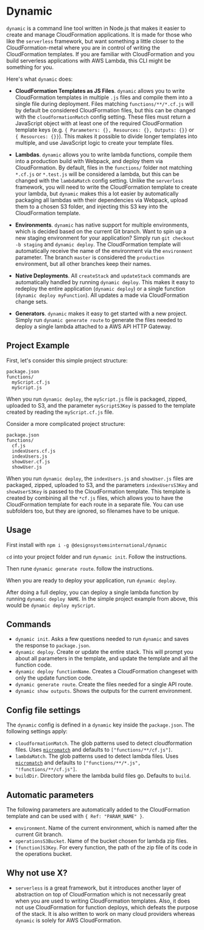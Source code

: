 # Dynamic

`dynamic` is a command line tool written in Node.js that makes it easier to create and manage CloudFormation applications. It is made for those who like the `serverless` framework, but want something a little closer to the CloudFormation-metal where you are in control of writing the CloudFormation templates. If you are familiar with CloudFormation and you build serverless applications with AWS Lambda, this CLI might be something for you.

Here's what `dynamic` does:

- **CloudFormation Templates as JS Files**. `dynamic` allows you to write CloudFormation templates in multiple `.js` files and compile them into a single file during deployment. Files matching `functions/**/*.cf.js` will by default be considered CloudFormation files, but this can be changed with the `cloudformationMatch` config setting. These files must return a JavaScript object with at least one of the required CloudFormation template keys (e.g. `{ Parameters: {}, Resources: {}, Outputs: {}}` or `{ Resources: {}}`). This makes it possible to divide longer templates into multiple, and use JavaScript logic to create your template files.

- **Lambdas**. `dynamic` allows you to write lambda functions, compile them into a production build with Webpack, and deploy them via CloudFormation. By default, files in the `functions/` folder not matching `*.cf.js` or `*.test.js` will be considered a lambda, but this can be changed with the `lambdaMatch` config setting. Unlike the `serverless` framework, you will need to write the CloudFormation template to create your lambda, but `dynamic` makes this a lot easier by automatically packaging all lambdas with their dependencies via Webpack, upload them to a chosen S3 folder, and injecting this S3 key into the CloudFormation template.

- **Environments**. `dynamic` has native support for multiple environments, which is decided based on the current Git branch. Want to spin up a new staging environment for your application? Simply run `git checkout -b staging` and `dynamic deploy`. The CloudFormation template will automatically receive the name of the environment via the `environment` parameter. The branch `master` is considered the `production` environment, but all other branches keep their names.

- **Native Deployments**. All `createStack` and `updateStack` commands are automatically handled by running `dynamic deploy`. This makes it easy to redeploy the entire application (`dynamic deploy`) or a single function (`dynamic deploy myFunction`). All updates a made via CloudFormation change sets.

- **Generators**. `dynamic` makes it easy to get started with a new project. Simply run `dynamic generate route` to generate the files needed to deploy a single lambda attached to a AWS API HTTP Gateway.

## Project Example

First, let's consider this simple project structure:

```
package.json
functions/
  myScript.cf.js
  myScript.js
```

When you run `dynamic deploy`, the `myScript.js` file is packaged, zipped, uploaded to S3, and the parameter `myScriptS3Key` is passed to the template created by reading the `myScript.cf.js` file.

Consider a more complicated project structure:

```
package.json
functions/
  cf.js
  indexUsers.cf.js
  indexUsers.js
  showUser.cf.js
  showUser.js
```

When you run `dynamic deploy`, the `indexUsers.js` and `showUser.js` files are packaged, zipped, uploaded to S3, and the parameters `indexUsersS3Key` and `showUserS3Key` is passed to the CloudFormation template. This template is created by combining all the `*cf.js` files, which allows you to have the CloudFormation template for each route in a separate file. You can use subfolders too, but they are ignored, so filenames have to be unique.

## Usage

First install with `npm i -g @designsystemsinternational/dynamic`

`cd` into your project folder and run `dynamic init`. Follow the instructions.

Then rune `dynamic generate route`. follow the instructions.

When you are ready to deploy your application, run `dynamic deploy`.

After doing a full deploy, you can deploy a single lambda function by running `dynamic deploy NAME`. In the simple project example from above, this would be `dynamic deploy myScript`.

## Commands

- `dynamic init`. Asks a few questions needed to run `dynamic` and saves the response to `package.json`.
- `dynamic deploy`. Create or update the entire stack. This will prompt you about all parameters in the template, and update the template and all the function code.
- `dynamic deploy functionName`. Creates a CloudFormation changeset with only the update function code.
- `dynamic generate route`. Create the files needed for a single API route.
- `dynamic show outputs`. Shows the outputs for the current environment.

## Config file settings

The `dynamic` config is defined in a `dynamic` key inside the `package.json`. The following settings apply:

- `cloudformationMatch`. The glob patterns used to detect cloudformation files. Uses [`micromatch`](https://github.com/micromatch/micromatch) and defaults to `["functions/**/cf.js"]`.
- `lambdaMatch`. The glob patterns used to detect lambda files. Uses [`micromatch`](https://github.com/micromatch/micromatch) and defaults to `["functions/**/*.js", "!functions/**/cf.js"]`.
- `buildDir`. Directory where the lambda build files go. Defaults to `build`.

## Automatic parameters

The following parameters are automatically added to the CloudFormation template and can be used with `{ Ref: "PARAM_NAME" }`.

- `environment`. Name of the current environment, which is named after the current Git branch.
- `operationsS3Bucket`. Name of the bucket chosen for lambda zip files.
- `[function]S3Key`. For every function, the path of the zip file of its code in the operations bucket.

## Why not use X?

- `serverless` is a great framework, but it introduces another layer of abstraction on top of CloudFormation which is not necessarily great when you are used to writing CloudFormation templates. Also, it does not use CloudFormation for function deploys, which defeats the purpose of the stack. It is also written to work on many cloud providers whereas `dynamic` is solely for AWS CloudFormation.
